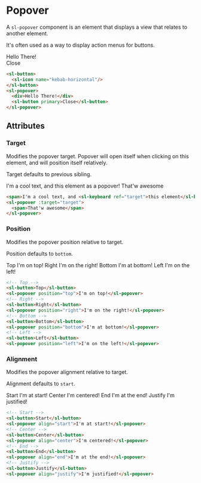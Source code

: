 <script setup>
  import { ref } from 'vue';
	import Preview from '../../components/preview.vue';

  const popover = ref();
  const target = ref();
</script>

# Popover

A `sl-popover` component is an element that displays a view that relates to another element.

It's often used as a way to display action menus for buttons.

<Preview>
  <sl-button>
    <sl-icon name="kebab-horizontal"/>
  </sl-button>
  <sl-popover ref="popover">
    <div>Hello There!</div>
    <sl-button primary @click="popover.close()">Close</sl-button>
  </sl-popover>
</Preview>

``` html
<sl-button>
  <sl-icon name="kebab-horizontal"/>
</sl-button>
<sl-popover>
  <div>Hello There!</div>
  <sl-button primary>Close</sl-button>
</sl-popover>
```

## Attributes

### Target

Modifies the popover target. Popover will open itself when clicking on this element, and will position itself relatively.

Target defaults to previous sibling.

<Preview>
  <span>I'm a cool text, and <sl-keyboard ref="target">this element</sl-keyboard> as a popover!</span>
  <sl-popover :target="target">
    <span>That'w awesome</span>
  </sl-popover>
</Preview>

``` html
<span>I'm a cool text, and <sl-keyboard ref="target">this element</sl-keyboard> as a popover!</span>
<sl-popover :target="target">
  <span>That'w awesome</span>
</sl-popover>
```

### Position

Modifies the popover position relative to target.

Position defaults to `bottom`.

<Preview>
  <!-- Top -->
  <sl-button>Top</sl-button>
  <sl-popover position="top">I'm on top!</sl-popover>
  <!-- Right -->
  <sl-button>Right</sl-button>
  <sl-popover position="right">I'm on the right!</sl-popover>
  <!-- Bottom -->
  <sl-button>Bottom</sl-button>
  <sl-popover position="bottom">I'm at bottom!</sl-popover>
  <!-- Left -->
  <sl-button>Left</sl-button>
  <sl-popover position="left">I'm on the left!</sl-popover>
</Preview>

``` html
<!-- Top -->
<sl-button>Top</sl-button>
<sl-popover position="top">I'm on top!</sl-popover>
<!-- Right -->
<sl-button>Right</sl-button>
<sl-popover position="right">I'm on the right!</sl-popover>
<!-- Bottom -->
<sl-button>Bottom</sl-button>
<sl-popover position="bottom">I'm at bottom!</sl-popover>
<!-- Left -->
<sl-button>Left</sl-button>
<sl-popover position="left">I'm on the left!</sl-popover>
```

### Alignment

Modifies the popover alignment relative to target.

Alignment defaults to `start`.

<Preview>
  <!-- Start -->
  <sl-button>Start</sl-button>
  <sl-popover align="start">I'm at start!</sl-popover>
  <!-- Center -->
  <sl-button>Center</sl-button>
  <sl-popover align="center">I'm centered!</sl-popover>
  <!-- End -->
  <sl-button>End</sl-button>
  <sl-popover align="end">I'm at the end!</sl-popover>
  <!-- Justify -->
  <sl-button>Justify</sl-button>
  <sl-popover align="justify">I'm justified!</sl-popover>
</Preview>

``` html
<!-- Start -->
<sl-button>Start</sl-button>
<sl-popover align="start">I'm at start!</sl-popover>
<!-- Center -->
<sl-button>Center</sl-button>
<sl-popover align="center">I'm centered!</sl-popover>
<!-- End -->
<sl-button>End</sl-button>
<sl-popover align="end">I'm at the end!</sl-popover>
<!-- Justify -->
<sl-button>Justify</sl-button>
<sl-popover align="justify">I'm justified!</sl-popover>
```

